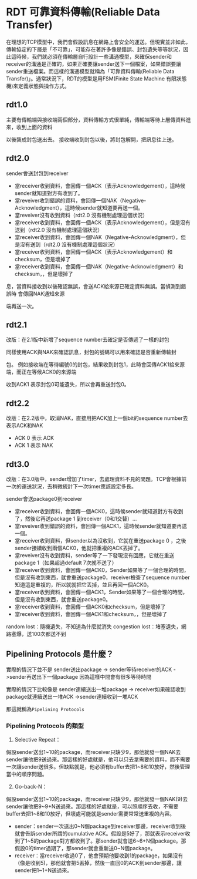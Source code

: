 # RDT 可靠資料傳輸(Reliable Data Transfer)

在理想的TCP模型中，我們會假設訊息在網路上會安全的運送。但現實並非如此，傳輸協定的下層是「不可靠」，可能存在著許多像是錯誤、封包遺失等等狀況，因此這時候，我們就必須在傳輸層自行設計一些溝通模型，來確保sender和receiver的溝通是正確的，如果正確要讓sender送下一個檔案，如果錯誤要讓sender重送檔案。而這樣的溝通模型就稱為「可靠資料傳輸(Reliable Data Transfer)」。通常狀況下，RDT的模型是用FSM(Finite State Machine 有限狀態機)來定義狀態與操作方式。


## rdt1.0

主要有傳輸端與接收端兩個部分，資料傳輸方式很單純，傳輸端等待上層傳資料進來，收到上面的資料

以後裝成封包送出去。
接收端收到封包以後，將封包解開，把訊息往上送。

## rdt2.0

sender會送封包到receiver

- 當receiver收到資料，會回傳一個ACK（表示Acknowledgement），這時候sender就知道對方有收到了。
- 當reveiver收到錯誤的資料，會回傳一個NAK（Negative-Acknowledgment），這時候sender就知道要再送一個。
- 當reveiver沒有收到資料（rdt2.0 沒有機制處理這個狀況）
- 當receiver收到資料，會回傳一個ACK（表示Acknowledgement），但是沒有送到（rdt2.0 沒有機制處理這個狀況）
- 當receiver收到資料，會回傳一個NAK（Negative-Acknowledgment），但是沒有送到（rdt2.0 沒有機制處理這個狀況）
- 當receiver收到資料，會回傳一個ACK（表示Acknowledgement）和checksum，但是壞掉了
- 當receiver收到資料，會回傳一個NAK（Negative-Acknowledgment）和checksum，，但是壞掉了


息，當資料接收到以後確認無誤，會送ACK給來源已確定資料無誤。當偵測到錯誤時 會傳回NAK通知來源

端再送一次。

## rdt2.1

改版：在2.1版中新增了sequence number去確定是否傳遞了一樣的封包

同樣使用ACK與NAK來確認訊息，封包的號碼可以用來確認是否重新傳輸封

包。
例如接收端在等待編號0的封包，結果收到封包1，此時會回傳ACK1給來源端，而正在等候ACK0的來源端

收到ACK1 表示封包0可能遺失，所以會再重送封包0。


## rdt2.2

改版：在2.2版中，取消NAK，直接用把ACK加上一個bit的sequence number去表示ACK和NAK
- ACK 0 表示 ACK
- ACK 1 表示 NAK


## rdt3.0

改版：在3.0版中，sender增加了timer，去處理資料不見的問題。TCP會根據前一次的運送狀況，去稍微統計下一次timer應該設定多長。

sender會送package0到receiver
- 當receiver收到資料，會回傳一個ACK0，這時候sender就知道對方有收到了，然後它再送package 1 到receiver（0和1交替）...
- 當reveiver收到錯誤的資料，會回傳一個ACK1，這時候sender就知道要再送一個。
- 當receiver收到資料，但sender以為沒收到，它就在重送package 0 ，之後sender接續收到兩個ACK0，他就把重複的ACK丟掉了。
- 當reveiver沒有收到資料，sender等了一下發現沒有回應，它就在重送package 1（如果超過default 7次就不送了）
- 當receiver收到資料，會回傳一個ACK0，Sender如果等了一個合理的時間，但是沒有收到東西，就會重送package0，receiver檢查了sequence number知道這是重複的，所以就就把它丟掉，並且再回一個ACK0。
- 當receiver收到資料，會回傳一個ACK1，Sender如果等了一個合理的時間，但是沒有收到東西，就會重送package0。
- 當receiver收到資料，會回傳一個ACK0和checksum，但是壞掉了
- 當receiver收到資料，會回傳一個ACK1和checksum，，但是壞掉了

random lost：隨機遺失，不知道為什麼就消失
congestion lost：堵塞遺失，網路塞爆，送100次都送不到

## Pipelining Protocols 是什麼？

實際的情況下並不是
sender送出package -> sender等待receiver的ACK ->sender再送出下一個package
因為這樣中間會有很多等待時間

實際的情況下比較像是
sender連續送出一堆package -> receiver如果確認收到package就連續送出一堆ACK ->sender連續收到一堆ACK

那這就稱為`Pipelining Protocols`

### Pipelining Protocols 的類型

1. Selective Repeat：

假設sender送出1~10的package，而receiver只缺少9，那他就發一個NAK去sender讓他把9送過來。那這樣的好處就是，他可以只去拿需要的資料，而不需要一次讓sender送很多。但缺點就是，他必須有buffer去把1~8和10放好，然後管理當中的順序問題。

2. Go-back-N：

假設sender送出1~10的package，而receiver只缺少9，那他就發一個NAK(9)去sender讓他把9~9+N送過來。那這樣的好處就是，可以照順序去收，不需要buffer去把1~8和10放好，但壞處可能就是sender需要常常送重複的內容。

- sender：sender一次送出0~N個package到receiver那邊，receiver收到後就會告訴sender所謂的cumulative ACK。假設是5好了，那就表示receiver收到了1~5的package對方都收到了。那sender就會送6~6+N個package。那假設0的timer過期了，那sender就會重新送0~N個package。
- receiver：當receiver收過0了，他會預期他要收到1的package，如果沒有（像是收到5)，那他就會把5丟掉，然後一直回0的ACK到sender那邊，讓sender把1~1+N送過來。